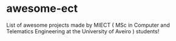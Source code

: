 # awesome-ect
List of awesome projects made by MIECT ( MSc in Computer and Telematics Engineering at the University of Aveiro ) students!
